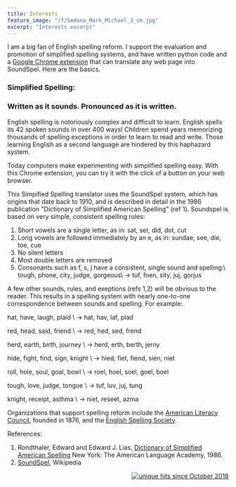 ```yaml
---
title: Interests
feature_image: "/f/Sedona_Mark_Michael_3_sm.jpg"
excerpt: "Interests excerpt"
---
```


I am a big fan of English spelling reform.  I support the evaluation and promotion of simplified spelling systems, and have written python code and a 
<a href="https://chrome.google.com/webstore/detail/simplified-spelling/aaacilckajbambkbjbeghcjjobcibnkb"
 target="_blank">Google Chrome extension</a> that can translate any web page into SoundSpel.  Here are the basics.

### Simplified Spelling: 
### Written as it sounds. Pronounced as it is written.

English spelling is notoriously complex and difficult to learn. English spells its 42 spoken sounds in over 400 ways! Children spend years memorizing thousands of spelling exceptions in order to learn to read and write. Those learning English as a second language are hindered by this haphazard system.

Today computers make experimenting with simplified spelling easy. With this Chrome extension, you can try it with the click of a button on your web browser.

This Simpified Spelling translator uses the SoundSpel system, which has origins that date back to 1910, and is described in detail in the 1986 publication "Dictionary of Simplified American Spelling" (ref 1). Soundspel is based on very simple, consistent spelling rules:


1. Short vowels are a single letter, as in: 
    sat, set, did, dot, cut
2. Long vowels are followed immediately 
    by an e, as in: sundae, see, die, toe, cue
3. No silent letters
4. Most double letters are removed
5. Consonants such as f, s, j have a 
    consistent, single sound and spelling:\\
    tough, phone, city, judge, gorgeous\\
    → tuf, foen, sity, juj, gorjus

A few other sounds, rules, and exeptions (refs 1,2) will be obvious to the reader. This results in a spelling system with nearly one-to-one correspondence between sounds and spelling. For example:

hat, have, laugh, plaid \\
→ hat, hav, laf, plad

red, head, said, friend \\
→ red, hed, sed, frend

herd, earth, birth, journey \\
→ herd, erth, berth, jerny

hide, fight, find, sign, knight \\
→ hied, fiet, fiend, sien, niet

roll, hole, soul, goal, bowl \\
→ roel, hoel, soel, goel, boel

tough, love, judge, tongue \\
→ tuf, luv, juj, tung

knight, receipt, asthma \\
→ niet, reseet, azma

Organizations that support spelling reform include the <a href="www.americanliteracy.com" target="_blank">American Literacy Council</a>, founded in 1876, and the <a href="http://www.spellingsociety.org" target="_blank">English Spelling Society</a>.

References:
1. Rondthaler, Edward and Edward J. Lias, 
<a href="https://www.americanliteracy.com/resources/Dictionary_of_Simplified_American_Spelling.pdf" target="_blank">Dictionary of Simplified American Spelling</a>
New York: The American Language Academy, 1986. 
2. <a href="https://en.wikipedia.org/wiki/SoundSpel" target="_blank">SoundSpel</a>, Wikipedia

<p align="right">
<a href="http://www.hitwebcounter.com">
<img src="http://hitwebcounter.com/counter/counter.php?page=6998017&style=0006&nbdigits=4&type=ip&initCount=0" title="unique hits since October 2018" border="0"></a>
